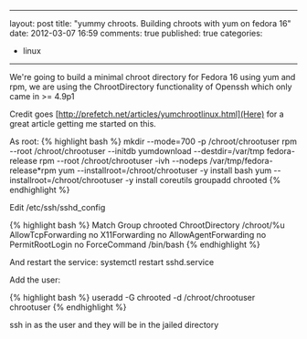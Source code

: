 ------
layout: post
title: "yummy chroots. Building chroots with yum on fedora 16"
date: 2012-03-07 16:59
comments: true
published: true
categories:
- linux
------

We're going to build a minimal chroot directory for Fedora 16 using yum and rpm, we are using the ChrootDirectory functionality of Openssh which only came in >= 4.9p1

Credit goes [http://prefetch.net/articles/yumchrootlinux.html](Here) for a great article getting me started on this.

As root:
{% highlight bash %}
mkdir --mode=700 -p /chroot/chrootuser
rpm --root /chroot/chrootuser --initdb
yumdownload --destdir=/var/tmp fedora-release
rpm --root /chroot/chrootuser -ivh --nodeps /var/tmp/fedora-release*rpm
yum --installroot=/chroot/chrootuser -y install bash
yum --installroot=/chroot/chrootuser -y install coreutils
groupadd chrooted
{% endhighlight %}

Edit /etc/ssh/sshd_config

{% highlight bash %}
Match Group chrooted
        ChrootDirectory /chroot/%u
        AllowTcpForwarding no
        X11Forwarding no
        AllowAgentForwarding no
        PermitRootLogin no
        ForceCommand /bin/bash
{% endhighlight %}

And restart the service: systemctl restart sshd.service

Add the user:

{% highlight bash %}
useradd -G chrooted -d /chroot/chrootuser chrootuser
{% endhighlight %}

ssh in as the user and they will be in the jailed directory
